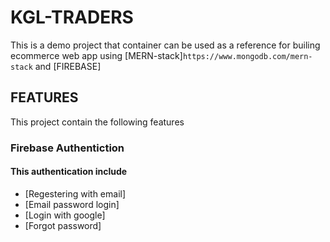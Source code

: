 # KGL-TRADERS
 This is a demo project that container can be used as a reference for builing  ecommerce web app
 using [MERN-stack]`https://www.mongodb.com/mern-stack` and [FIREBASE] 

## FEATURES
This project contain the following features

### Firebase Authentiction
 #### This authentication include 
 - [Regestering with email]
 - [Email password login]
 - [Login with google]
 - [Forgot password]
